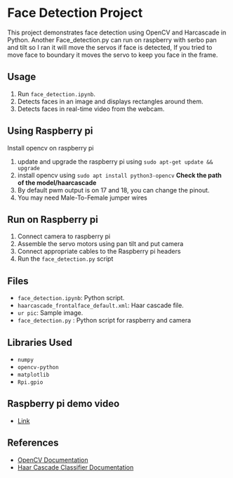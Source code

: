# Face Detection Project

This project demonstrates face detection using OpenCV and Harcascade in Python. Another Face_detection.py can run on raspberry with serbo pan and tilt so I ran it will move the servos if face is detected, If you tried to move face to boundary it moves the servo to keep you face in the frame.
## Usage

1. Run `face_detection.ipynb`.
2. Detects faces in an image and displays rectangles around them.
3. Detects faces in real-time video from the webcam.

## Using Raspberry pi
Install opencv on raspberry pi
1. update and upgrade the raspberry pi using `sudo apt-get update && upgrade`
2. install opencv using `sudo apt install python3-opencv`
**Check the path of the model/haarcascade**
3. By default pwm output is on 17 and 18, you can change the pinout.
4. You may need Male-To-Female jumper wires

## Run on Raspberry pi
1. Connect camera to raspberry pi
2. Assemble the servo motors using pan tilt and put camera
3. Connect appropriate cables to the Raspberry pi headers
3. Run the `face_detection.py` script

## Files

- `face_detection.ipynb`: Python script.
- `haarcascade_frontalface_default.xml`: Haar cascade file.
- `ur pic`: Sample image.
- `face_detection.py` : Python script for raspberry and camera

## Libraries Used

- `numpy`
- `opencv-python`
- `matplotlib`
- `Rpi.gpio`

## Raspberry pi demo video
- [Link](https://drive.google.com/file/d/1OUY3tJQ0oFSmQRjhjBBoDhrkr-qupV0Y/view?usp=drive_link)

## References

- [OpenCV Documentation](https://opencv.org/)
- [Haar Cascade Classifier Documentation](https://docs.opencv.org/3.4/db/d28/tutorial_cascade_classifier.html)
